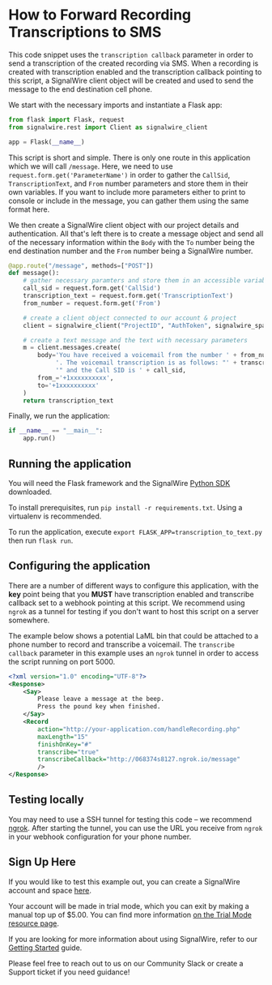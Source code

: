 # How to Forward Recording Transcriptions to SMS

This code snippet uses the `transcription callback` parameter in order to send a transcription of the created recording via SMS. When a recording is created with transcription enabled and the transcription callback pointing to this script, a SignalWire client object will be created and used to send the message to the end destination cell phone. 

We start with the necessary imports and instantiate a Flask app:

```python
from flask import Flask, request
from signalwire.rest import Client as signalwire_client

app = Flask(__name__)
```

This script is short and simple. There is only one route in this application which we will call `/message`. Here, we need to use `request.form.get('ParameterName')`
in order to gather the `CallSid`, `TranscriptionText`, and `From` number parameters and store them in their own variables. If you want to include more parameters either to print to console or include in the message, you can gather them using the same format here. 

We then create a SignalWire client object with our project details and authentication. All that's left there is to create a message object and send all of the necessary information within the `Body` with the `To` number being the end destination number and the `From` number being a SignalWire number. 

```python
@app.route("/message", methods=["POST"])
def message():
    # gather necessary paramters and store them in an accessible variable 
    call_sid = request.form.get('CallSid')
    transcription_text = request.form.get('TranscriptionText')
    from_number = request.form.get('From')

    # create a client object connected to our account & project
    client = signalwire_client("ProjectID", "AuthToken", signalwire_space_url = 'YOURSPACE.signalwire.com')

    # create a text message and the text with necessary parameters 
    m = client.messages.create(
        body='You have received a voicemail from the number ' + from_number +
             '. The voicemail transcription is as follows: "' + transcription_text +
             '" and the Call SID is ' + call_sid,
        from_='+1xxxxxxxxxx',
        to='+1xxxxxxxxxx'
    )
    return transcription_text
```

Finally, we run the application:

```python
if __name__ == "__main__":
    app.run()
```

## Running the application

You will need the Flask framework and the SignalWire [Python SDK](https://docs.signalwire.com/topics/laml-api/#laml-rest-api-client-libraries-and-sdks-python) downloaded.

To install prerequisites, run `pip install -r requirements.txt`. Using a virtualenv is recommended.

To run the application, execute `export FLASK_APP=transcription_to_text.py` then run `flask run`.

## Configuring the application

There are a number of different ways to configure this application, with the **key** point being that you **MUST** have transcription enabled and transcribe callback set to a webhook pointing at this script. We recommend using `ngrok` as a tunnel for testing if you don't want to host this script on a server somewhere.

The example below shows a potential LaML bin that could be attached to a phone number to record and transcribe a voicemail. The `transcribe callback` parameter in this example uses an `ngrok` tunnel in order to access the script running on port 5000. 


```xml
<?xml version="1.0" encoding="UTF-8"?>
<Response>
    <Say>
        Please leave a message at the beep.
        Press the pound key when finished.
    </Say>
    <Record
        action="http://your-application.com/handleRecording.php"
        maxLength="15"
        finishOnKey="#"
        transcribe="true" 
        transcribeCallback="http://068374s8127.ngrok.io/message"
        />
</Response>
```

## Testing locally

You may need to use a SSH tunnel for testing this code – we recommend [ngrok](https://ngrok.com/). After starting the tunnel, you can use the URL you receive from `ngrok` in your webhook configuration for your phone number.

## Sign Up Here

If you would like to test this example out, you can create a SignalWire account and space [here](https://m.signalwire.com/signups/new?s=1).

Your account will be made in trial mode, which you can exit by making a manual top up of $5.00. You can find more information [on the Trial Mode resource page](https://signalwire.com/resources/getting-started/trial-mode).

If you are looking for more information about using SignalWire, refer to our [Getting Started](https://signalwire.com/resources/getting-started/signalwire-101) guide.

Please feel free to reach out to us on our Community Slack or create a Support ticket if you need guidance!
